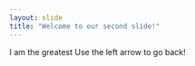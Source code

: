 ```yaml
---
layout: slide
title: "Welcome to our second slide!"
---
```

I am the greatest
Use the left arrow to go back!
